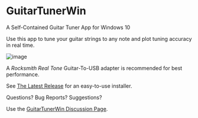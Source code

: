 # GuitarTunerWin
A Self-Contained Guitar Tuner App for Windows 10

Use this app to tune your guitar strings to any note and plot tuning accuracy in real time. 

![image](https://user-images.githubusercontent.com/29407507/125884134-11c8422c-a00f-4db8-9705-a46765246a9a.png)

A *Rocksmith Real Tone* Guitar-To-USB adapter is recommended for best performance.

See [The Latest Release](https://github.com/mikeandike523/GuitarTunerWin/releases/tag/0.1) for an easy-to-use installer.

Questions? Bug Reports? Suggestions?

Use the [GuitarTunerWin Discussion Page](https://github.com/mikeandike523/GuitarTunerWin/discussions/1).
